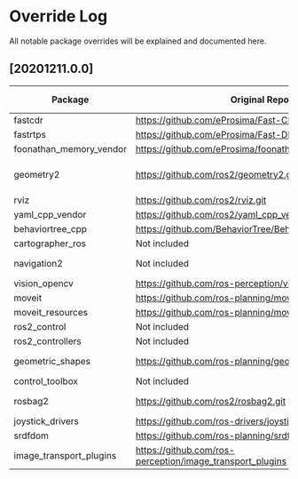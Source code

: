 # Override Log
All notable package overrides will be explained and documented here.

## [20201211.0.0]
| Package | Original Repo                          |Original Version| Override Repo                          | Override Branch/Version/Commit | Reason                                            |
|---------|----------------------------------------|----------------|----------------------------------------|------------------|---------------------------------------------------|
| fastcdr |https://github.com/eProsima/Fast-CDR.git|    1.0.13      |https://github.com/eProsima/Fast-CDR.git|     v1.0.13      |Appending a "v" to maintain consistency with GitHub|
| fastrtps|https://github.com/eProsima/Fast-DDS.git|     2.0.2      |https://github.com/eProsima/Fast-DDS.git|     v2.0.2       |Appending a "v" to maintain consistency with GitHub|
| foonathan_memory_vendor |https://github.com/eProsima/foonathan_memory_vendor.git|    1.0.0      |https://github.com/eProsima/foonathan_memory_vendor.git|     v1.0.0      |Appending a "v" to maintain consistency with GitHub|
| geometry2|https://github.com/ros2/geometry2.git|     0.13.11      |https://github.com/ms-iot/geometry2.git|     windows/0.13.11     |The NO_ERROR collision is fixed by https://github.com/ros2/geometry2/commit/72558c95808e569ada26848395edb011c87bc976, not yet in latest Foxy tag|
| rviz|https://github.com/ros2/rviz.git|     8.2.3      |https://github.com/ms-iot/rviz.git|     windows/8.2.3   |Clean up Ogre, add symbol visibility to interactive marker |
|yaml_cpp_vendor|https://github.com/ros2/yaml_cpp_vendor.git|     7.0.2      |https://github.com/ros2/yaml_cpp_vendor.git|     b11d00fbbe2cd8c8888f8c11ff172e84fdea9adc      |Use system installed yaml-cpp 0.6 if available |
| behaviortree_cpp |https://github.com/BehaviorTree/BehaviorTree.CPP.git|     3.5.6      |https://github.com/ms-iot/BehaviorTree.CPP.git|     windows/3.5.6       |Fix type comparison and export symbols|
| cartographer_ros |Not included |     N/A      |https://github.com/ms-iot/cartographer_ros.git|     1.0.9001/windows    | Not included in foxy.repos, its being included because its universally used|
| navigation2 |Not included |     N/A      |https://github.com/ms-iot/navigation2.git|     windows/0.4.5    |Fixing tests and port fixes including type changes and making sleep functionality compatible with windows|
| vision_opencv |https://github.com/ros-perception/vision_opencv.git |  2.2.1   |https://github.com/ms-iot/vision_opencv.git|     windows/2.2.1    |Fixes for windows such as install location and boost version |
| moveit |https://github.com/ros-planning/moveit2.git |  2.1.4   |https://github.com/ros-planning/moveit2.git|  ed844d4b46f70ed6e97d0c1f971ab2b9a45f156d  |Window fixes are upstream but not in latest tag. |
| moveit_resources |https://github.com/ros-planning/moveit_resources.git |  2.0.2   |https://github.com/ros-planning/moveit_resources.git|  2.0.3  | Changes to panda_arm not in 2.0.2. |
| ros2_control |Not included |  N/A  |https://github.com/ros-controls/ros2_control.git|  0.8.1    |Not included in foxy.repos |
| ros2_controllers |Not included |  N/A  |https://github.com/ros-controls/ros2_controllers.git|  0.5.1    |Not in foxy.repos, 0.5.1 is latest version and has Windows fixes |
| geometric_shapes |https://github.com/ros-planning/geometric_shapes.git |  2.1.0  |https://github.com/ros-planning/geometric_shapes.git|  2e809db4377ed99f598480e4b3b48471ff3c0667    |Windows fix is upstream but not included in version 2.1.0, override is pinned to a later commit until next release|
| control_toolbox |Not included |  N/A  |https://github.com/ros-controls/control_toolbox.git|  2.0.2   |Not included in foxy.repos, required for building moveit2 |
| rosbag2 |https://github.com/ros2/rosbag2.git |  0.3.8  |https://github.com/ms-iot/rosbag2.git|  windows/0.3.8  |Changed patch to git apply to build on Windows, fix is upstream but not in tag: https://github.com/ros2/rosbag2/commit/759ec2768455d4f36e4692ca2c06f682ba6d44ae|
| joystick_drivers |https://github.com/ros-drivers/joystick_drivers.git |  3.0.0  |https://github.com/ms-iot/joystick_drivers.git|  windows/3.0.0  |Added colcon ignore for wiimote package because of the missing bluetooth dependency |
| srdfdom | https://github.com/ros-planning/srdfdom.git | 2.0.2 | https://github.com/ros-planning/srdfdom.git | cadab16ca1ecf93e29ecb5b8e14505ccae080ebb | Windows fixes not in 2.0.2 can remove override in future release |
| image_transport_plugins | https://github.com/ros-perception/image_transport_plugins | foxy-devel | https://github.com/ms-iot/image_transport_plugins.git | foxy-devel | Contains Window fixes that have not been upstreamed yet |